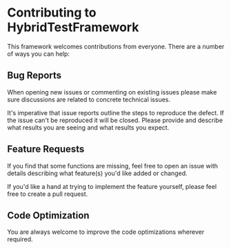 # Contributing to HybridTestFramework

This framework welcomes contributions from everyone. There are a
number of ways you can help:

## Bug Reports

When opening new issues or commenting on existing issues please make
sure discussions are related to concrete technical issues.

It's imperative that issue reports outline the steps to reproduce
the defect. If the issue can't be reproduced it will be closed.
Please provide and describe what results you are seeing and what results you expect.

## Feature Requests

If you find that some functions are missing, feel free to open an issue
with details describing what feature(s) you'd like added or changed.

If you'd like a hand at trying to implement the feature yourself, please feel free to create a pull request.

## Code Optimization

You are always welcome to improve the code optimizations wherever required.


